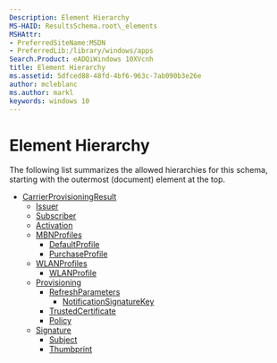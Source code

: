 ```yaml
---
Description: Element Hierarchy
MS-HAID: ResultsSchema.root\_elements
MSHAttr:
- PreferredSiteName:MSDN
- PreferredLib:/library/windows/apps
Search.Product: eADQiWindows 10XVcnh
title: Element Hierarchy
ms.assetid: 5dfced88-48fd-4bf6-963c-7ab090b3e26e
author: mcleblanc
ms.author: markl
keywords: windows 10
---
```


# Element Hierarchy


The following list summarizes the allowed hierarchies for this schema, starting with the outermost (document) element at the top.

-   [CarrierProvisioningResult](element-carrierprovisioningresult.md)
    -   [Issuer](element-issuer.md)
    -   [Subscriber](element-subscriber.md)
    -   [Activation](element-activation.md)
    -   [MBNProfiles](element-mbnprofiles.md)
        -   [DefaultProfile](element-defaultprofile.md)
        -   [PurchaseProfile](element-purchaseprofile.md)
    -   [WLANProfiles](element-wlanprofiles.md)
        -   [WLANProfile](element-wlanprofile.md)
    -   [Provisioning](element-provisioning.md)
        -   [RefreshParameters](element-refreshparameters.md)
            -   [NotificationSignatureKey](element-notificationsignaturekey.md)
        -   [TrustedCertificate](element-trustedcertificate.md)
        -   [Policy](element-policy.md)
    -   [Signature](element-signature.md)
        -   [Subject](element-subject.md)
        -   [Thumbprint](element-thumbprint.md)

 

 



